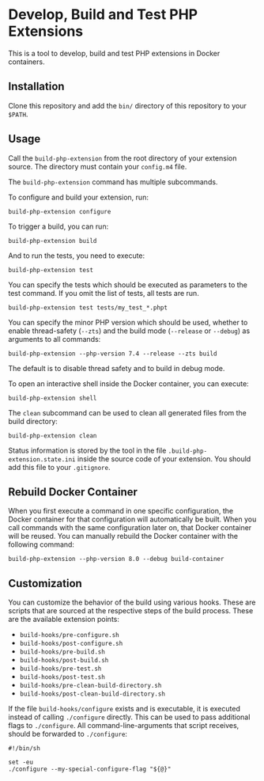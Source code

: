 # Develop, Build and Test PHP Extensions

This is a tool to develop, build and test PHP extensions in Docker containers.

## Installation

Clone this repository and add the `bin/` directory of this repository to your `$PATH`.

## Usage

Call the `build-php-extension` from the root directory of your extension source. The directory must contain
your `config.m4` file.

The `build-php-extension` command has multiple subcommands.

To configure and build your extension, run:

```shell
build-php-extension configure
```

To trigger a build, you can run:

```shell
build-php-extension build
```

And to run the tests, you need to execute:

```shell
build-php-extension test
```

You can specify the tests which should be executed as parameters to the test command. If you omit the list of tests, all
tests are run.

```shell
build-php-extension test tests/my_test_*.phpt
```

You can specify the minor PHP version which should be used, whether to enable thread-safety (`--zts`) and the build
mode (`--release` or `--debug`) as arguments to all commands:

```shell
build-php-extension --php-version 7.4 --release --zts build
```

The default is to disable thread safety and to build in debug mode.

To open an interactive shell inside the Docker container, you can execute:

```shell
build-php-extension shell
```

The `clean` subcommand can be used to clean all generated files from the build directory:

```shell
build-php-extension clean
```

Status information is stored by the tool in the file `.build-php-extension.state.ini` inside the source code of your
extension. You should add this file to your `.gitignore`.

## Rebuild Docker Container

When you first execute a command in one specific configuration, the Docker container for that configuration will
automatically be built. When you call commands with the same configuration later on, that Docker container will be
reused. You can manually rebuild the Docker container with the following command:

```shell
build-php-extension --php-version 8.0 --debug build-container
```

## Customization

You can customize the behavior of the build using various hooks. These are scripts that are sourced at the respective
steps of the build process. These are the available extension points:

- `build-hooks/pre-configure.sh`
- `build-hooks/post-configure.sh`
- `build-hooks/pre-build.sh`
- `build-hooks/post-build.sh`
- `build-hooks/pre-test.sh`
- `build-hooks/post-test.sh`
- `build-hooks/pre-clean-build-directory.sh`
- `build-hooks/post-clean-build-directory.sh`

If the file `build-hooks/configure` exists and is executable, it is executed instead of calling `./configure` directly.
This can be used to pass additional flags to `./configure`. All command-line-arguments that script receives, should be
forwarded to `./configure`:

```shell
#!/bin/sh

set -eu
./configure --my-special-configure-flag "${@}"
```
